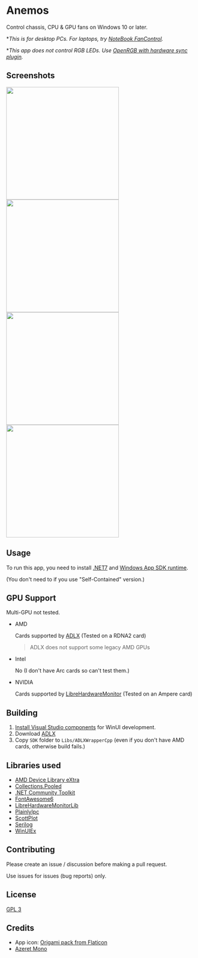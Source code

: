 # Anemos

Control chassis, CPU & GPU fans on Windows 10 or later.

\**This is for desktop PCs. For laptops, try [NoteBook FanControl](https://github.com/hirschmann/nbfc).*

\**This app does not control RGB LEDs. Use [OpenRGB with hardware sync plugin](https://openrgb.org/plugins.html).*

## Screenshots

<div>
<img src="https://github.com/hockerschwan/Anemos/assets/80553357/1a402336-bbe5-4355-bcfe-c5646eb7b486" width=300>
<img src="https://github.com/hockerschwan/Anemos/assets/80553357/0e1c7cd8-5576-49fb-8310-22f9248b1278" width=300>
<img src="https://github.com/hockerschwan/Anemos/assets/80553357/388b063b-44e6-4afc-81a3-b34a539df8ca" width=300>
<img src="https://github.com/hockerschwan/Anemos/assets/80553357/7802f14f-6907-4eea-821f-229e1e5539dd" width=300>
</div>

## Usage

To run this app, you need to install [.NET7](https://dotnet.microsoft.com/en-us/download/dotnet/7.0)
and [Windows App SDK runtime](https://learn.microsoft.com/en-us/windows/apps/windows-app-sdk/downloads).

(You don't need to if you use "Self-Contained" version.)

## GPU Support

Multi-GPU not tested.

- AMD

    Cards supported by [ADLX](https://gpuopen.com/manuals/adlx/adlx-page_guide__compatibility/) (Tested on a RDNA2 card)

    > ADLX does not support some legacy AMD GPUs

- Intel

    No (I don't have Arc cards so can't test them.)

- NVIDIA

    Cards supported by [LibreHardwareMonitor](https://github.com/LibreHardwareMonitor/LibreHardwareMonitor) (Tested on an Ampere card)

## Building

1. [Install Visual Studio components](https://learn.microsoft.com/en-us/windows/apps/windows-app-sdk/set-up-your-development-environment#required-workloads-and-components) for WinUI development.
1. Download [ADLX](https://github.com/GPUOpen-LibrariesAndSDKs/ADLX)
1. Copy `SDK` folder to `Libs/ADLXWrapperCpp` (even if you don't have AMD cards, otherwise build fails.)

## Libraries used

- [AMD Device Library eXtra](https://github.com/GPUOpen-LibrariesAndSDKs/ADLX)
- [Collections.Pooled](https://github.com/jtmueller/Collections.Pooled)
- [.NET Community Toolkit](https://github.com/CommunityToolkit/dotnet)
- [FontAwesome6](https://github.com/MartinTopfstedt/FontAwesome6)
- [LibreHardwareMonitorLib](https://github.com/LibreHardwareMonitor/LibreHardwareMonitor)
- [PlainlyIpc](https://github.com/chrbaeu/PlainlyIpc)
- [ScottPlot](https://github.com/ScottPlot/ScottPlot)
- [Serilog](https://github.com/serilog/serilog)
- [WinUIEx](https://github.com/dotMorten/WinUIEx)

## Contributing

Please create an issue / discussion before making a pull request.

Use issues for issues (bug reports) only.

## License

[GPL 3](https://github.com/hockerschwan/Anemos/blob/main/LICENSE)

## Credits

- App icon: [Origami pack from Flaticon](https://www.flaticon.com/packs/origami-32)
- [Azeret Mono](https://github.com/displaay/Azeret)
